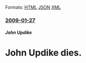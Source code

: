 
Formats: [HTML](/news/2009/01/27/john-updike-dies.html)  [JSON](/news/2009/01/27/john-updike-dies.json)  [XML](/news/2009/01/27/john-updike-dies.xml)  

### [2009-01-27](/news/2009/01/27/index.md)

##### John Updike
#  John Updike dies.



